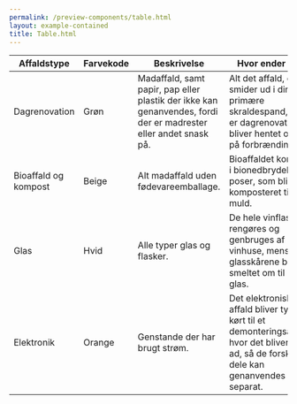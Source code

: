 ```yaml
--- 
permalink: /preview-components/table.html
layout: example-contained 
title: Table.html
---
```

  <div class="table--responsive-scroll">
      <table class="table">
          <thead>
              <tr>
                  <th>Affaldstype</th>
                  <th>Farvekode</th>
                  <th>Beskrivelse</th>
                  <th>Hvor ender det?</th>
              </tr>
          </thead>
          <tbody>
              <tr>
                  <td>Dagrenovation</td>
                  <td>Grøn</td>
                  <td>Madaffald, samt papir, pap eller plastik der ikke kan
                      genanvendes, fordi der er madrester eller andet snask
                      på.</td>
                  <td>Alt det affald, du smider ud i din primære
                      skraldespand, som er dagrenovationen, bliver hentet
                      og kørt på forbrændingen. </td>
              </tr>
              <tr>
                  <td>Bioaffald og kompost</td>
                  <td>Beige</td>
                  <td>Alt madaffald uden fødevareemballage.</td>
                  <td>Bioaffaldet kommes i bionedbrydelige poser, som
                      bliver komposteret til muld.</td>
              </tr>
              <tr>
                  <td>Glas</td>
                  <td>Hvid</td>
                  <td>Alle typer glas og flasker.</td>
                  <td>De hele vinflasker rengøres og genbruges af vinhuse,
                      mens glasskårene bliver smeltet om til nyt glas.</td>
              </tr>
              <tr>
                  <td>Elektronik</td>
                  <td>Orange</td>
                  <td>Genstande der har brugt strøm.</td>
                  <td>Det elektroniske affald bliver typisk kørt til et
                      demonteringsanlæg, hvor det bliver skilt ad, så de
                      forskellige dele kan genanvendes separat.</td>
              </tr>
          </tbody>
      </table>
  </div>